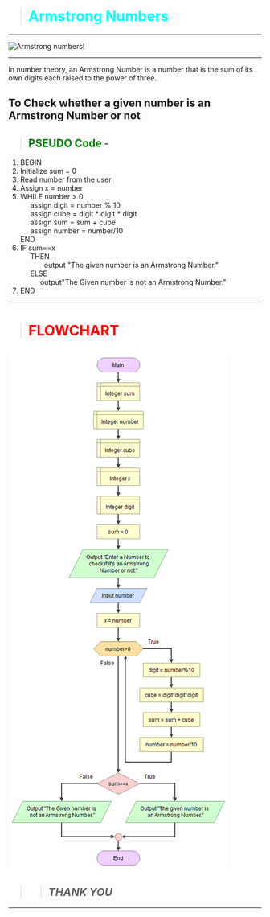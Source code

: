 ># <span style="color:cyan">__Armstrong Numbers__</span>
---
![Armstrong numbers!](https://i.ytimg.com/vi/OvANihsVDI8/maxresdefault.jpg)

---
<p> In number theory, an Armstrong Number is a number that is the sum of its own digits each raised to the power of three.</p>

## **To Check whether a given number is an Armstrong Number or not**

> ## <span style="color:green">__PSEUDO Code__</span> -
 1. BEGIN
 1. Initialize sum = 0
 1. Read number from the user
 1. Assign x = number
 1. WHILE number > 0<br />
&nbsp; &nbsp; &nbsp;assign digit = number % 10<br>
 &nbsp; &nbsp; &nbsp;assign cube = digit * digit * digit<br>
  &nbsp; &nbsp; &nbsp;assign sum = sum + cube<br>
   &nbsp; &nbsp; &nbsp;assign number = number/10 <br>
    END <br>
 1. IF sum==x <br>
 &nbsp; &nbsp; &nbsp;THEN <br>
  &nbsp; &nbsp; &nbsp;&nbsp;&nbsp; &nbsp; &nbsp; output "The given number is an Armstrong Number."<br>
    &nbsp; &nbsp; &nbsp;ELSE<br>
    &nbsp; &nbsp; &nbsp;&nbsp; &nbsp; &nbsp;output"The Given number is not an Armstrong Number."<br>
1. END <br>
 ---
># <span style="color:RED">__FLOWCHART__</span>

![Armstrong number!](m2.png)
---
>>## __*THANK YOU*__
--- 

 
    


